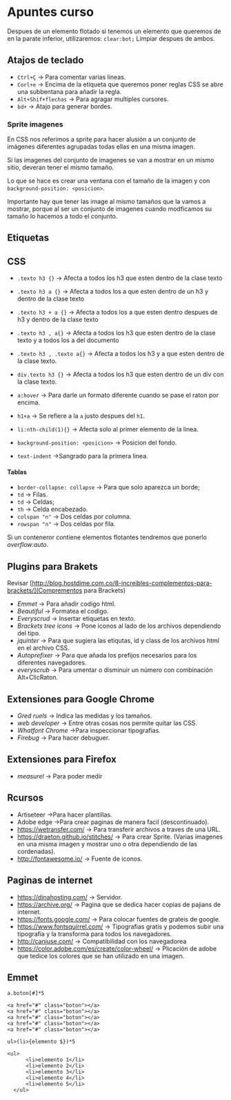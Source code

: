 # Apuntes curso




Despues de un elemento flotado si tenemos un elemento que queremos de en la parate inferior, utilizaremos:
`clear:bot;` Limpiar despues de ambos.

## Atajos de teclado
-    `Ctrl+Ç` -> Para comentar varias lineas.
-    `Corl+e` -> Encima de la etiqueta que queremos poner reglas CSS se abre una subbentana para añadir la regla.
-    `Alt+Shif+flechas` -> Para agragar multiples cursores.
-    `bd+` -> Atajo para generar bordes.

### Sprite imagenes
En CSS nos referimos a sprite para hacer alusión a un conjunto de imágenes diferentes agrupadas todas ellas en una misma imagen.

Si las imagenes del conjunto de imagenes se van a mostrar en un mismo sitio, deveran tener el mismo tamaño.

Lo que se hace es crear una ventana con el tamaño de la imagen y con `background-position: <posicion>`.

Importante hay que tener las image al mismo tamaños que la vamos a mostrar, porque al ser un conjunto de imagenes cuando modficamos su tamaño lo hacemos a todo el conjunto.

## Etiquetas

<!-- @[que est esto](http:www.google.es) -->
<!-- [^]al final -->

## CSS

-    `.texto h3 {}` -> Afecta a todos los h3 que esten dentro de la clase texto
-    `.texto h3 a {}` -> Afecta a todos los a que esten dentro de un h3 y dentro de la clase texto
-    `.texto h3 + a {}` -> Afecta a todos los a que esten dentro despues de h3 y dentro de la clase texto
-    `.texto h3 , a{}` -> Afecta a todos los h3 que esten dentro de la clase texto y a todos los a del documento
-    `.texto h3 , .texto a{}` -> Afecta a todos los h3 y a que esten dentro de la clase texto.
-    `div.texto h3 {}` -> Afecta a todos los h3 que esten dentro de un div con la clase texto.

-    `a:hover` -> Para darle un formato diferente cuando se pase el raton por encima.

-    `h1+a` -> Se refiere a la `a` justo despues del `h1`.
-    `li:nth-child(1){}` -> Afecta solo al primer elemento de la linea.
-    `background-position: <posicion>` -> Posicion del fondo.

-    `text-indent` ->Sangrado para la primera linea.

#### Tablas
-    `border-collapse: collapse` -> Para que solo aparezca un borde;
-    `td` -> Filas.
-    `td` -> Celdas;
-    `th` -> Celda encabezado.
-    `colspan "n"` -> Dos celdas por columna.
-    `rowspan "n"` -> Dos celdas por fila.

Si un conteneror contiene elementos flotantes tendremos que ponerlo *overflow:auto*.

## Plugins para Brakets

Revisar [http://blog.hostdime.com.co/8-increibles-complementos-para-brackets/](Comprementos para Brackets)

-    *Emmet* -> Para añadir codigo html.
-    *Beautiful* -> Formatea el codigo.
-    *Everyscrud* -> Insertar etiquetas en texto.
-    *Brackets tree icons* -> Pone iconos al lado de los archivos dependiendo del tipo.
-    *jquinter* -> Para que sugiera las etiqutas, id y class de los archivos html en el archivo CSS.
-    *Autoprefixer* -> Para que añada los prefijos necesarios para los diferentes navegadores.
-    *everyscrub* -> Para umentar o disminuir un número con combinación Alt+ClicRaton.


## Extensiones para Google Chrome
-    *Gred ruels* -> Indica las medidas y los tamaños.
-    *web developer* -> Entre otras cosas nos permite quitar las CSS.
-    *Whatfont Chrome* ->Para inspeccionar tipografias.
-    *Firebug* -> Para hacer debuguer.

## Extensiones para Firefox
-    *measurel* -> Para poder medir


## Rcursos
-    Artiseteer ->Para hacer plantillas.
-    Adobe edge ->Para crear paginas de manera facil (descontinuado).
-    <https://wetransfer.com/> -> Para transferir archivos a traves de una URL.
-    <https://draeton.github.io/stitches/> -> Para crear Sprite. (Varias imagenes en una misma imagen y mostrar uno o otra dependiendo de las cordenadas).
-    <http://fontawesome.io/> -> Fuente de iconos.

## Paginas de internet
-    <https://dinahosting.com/> -> Servidor.
-    <https://archive.org/> -> Pagina que se dedica hacer copias de pajians de internet.
-    <https://fonts.google.com/> -> Para colocar fuentes de grateis de google.
-    <https://www.fontsquirrel.com/> -> Tipografias gratis y podemos subir una tipografia y la transforma para todos los navegadores.
-    <http://caniuse.com/> -> Compatibilidad con los navegadorea
-    <https://color.adobe.com/es/create/color-wheel/> -> Plicación de adobe que tedice los colores que se han utilizado en una imagen.



## Emmet

`a.boton[#]*5`
~~~
<a href="#" class="boton"></a>
<a href="#" class="boton"></a>
<a href="#" class="boton"></a>
<a href="#" class="boton"></a>
<a href="#" class="boton"></a>
~~~


`ul>(li>{elemento $})*5`
~~~
<ul>
      <li>elemento 1</li>
      <li>elemento 2</li>
      <li>elemento 3</li>
      <li>elemento 4</li>
      <li>elemento 5</li>
  </ul>
~~~
